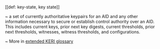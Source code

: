 [[def: key-state, key state]]

~ a set of currently authoritative keypairs for an AID and any other information necessary to secure or establish control authority over an AID. This includes current keys, prior next key digests, current thresholds, prior next thresholds, witnesses, witness thresholds, and configurations. 

~ More in <a href="https://weboftrust.github.io/WOT-terms/docs/glossary/key-state">extended KERI glossary</a>
